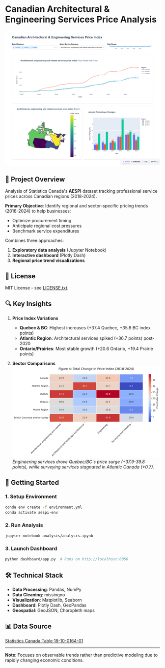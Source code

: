 # Canadian Architectural & Engineering Services Price Analysis

![Dashboard Screenshot](analysis/assets/interactive_dashboard.png)

## 📌 Project Overview
Analysis of Statistics Canada's **AESPI** dataset tracking professional service prices across Canadian regions (2018-2024). 

**Primary Objective**: Identify regional and sector-specific pricing trends (2018-2024) to help businesses:
- Optimize procurement timing
- Anticipate regional cost pressures
- Benchmark service expenditures

Combines three approaches:
1. **Exploratory data analysis** (Jupyter Notebook)
2. **Interactive dashboard** (Plotly Dash)
3. **Regional price trend visualizations**

## 📜 License
MIT License - see [LICENSE.txt](LICENSE.txt).

## 🔍 Key Insights
1. **Price Index Variations**
   - **Quebec & BC**: Highest increases (+37.4 Quebec, +35.8 BC index points)
   - **Atlantic Region**: Architectural services spiked (+36.7 points) post-2020
   - **Ontario/Prairies**: Most stable growth (+20.6 Ontario, +19.4 Prairie points)

2. **Sector Comparisons**  
   ![Price Change Heatmap](analysis/figures/price_change_heatmap.png)  
   *Engineering services drove Quebec/BC's price surge (+37.9-39.8 points), while surveying services stagnated in Atlantic Canada (+0.7).*

## 🚀 Getting Started
### 1. Setup Environment
```bash
conda env create -f environment.yml
conda activate aespi-env
```

### 2. Run Analysis
```bash
jupyter notebook analysis/analysis.ipynb
```

### 3. Launch Dashboard
```bash
python dashboard/app.py  # Runs on http://localhost:8050
```

## 🛠️ Technical Stack
- **Data Processing**: Pandas, NumPy
- **Data Cleaning**: missingno
- **Visualization**: Matplotlib, Seaborn
- **Dashboard**: Plotly Dash, GeoPandas
- **Geospatial**: GeoJSON, Choropleth maps

## 📊 Data Source
[Statistics Canada Table 18-10-0164-01](https://www150.statcan.gc.ca/t1/tbl1/en/tv.action?pid=1810016401)  

---

**Note**: Focuses on observable trends rather than predictive modeling due to rapidly changing economic conditions.

